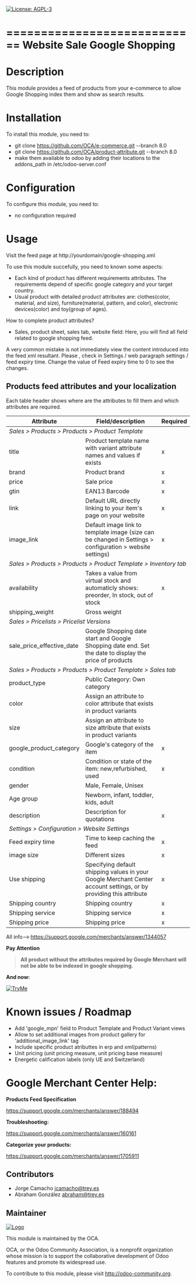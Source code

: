 [![License: AGPL-3](https://img.shields.io/badge/licence-AGPL--3-blue.svg)](http://www.gnu.org/licenses/agpl-3.0-standalone.html)

============================
Website Sale Google Shopping
============================

Description
===========

This module provides a feed of products from your e-commerce to allow Google Shopping index them and show as search results.

Installation
============

To install this module, you need to:

 * git clone https://github.com/OCA/e-commerce.git --branch 8.0
 * git clone https://github.com/OCA/product-attribute.git --branch 8.0
 * make them available to odoo by adding their locations to the addons_path in
   /etc/odoo-server.conf

Configuration
=============

To configure this module, you need to:

 * no configuration required

Usage
=====

Visit the feed page at http://yourdomain/google-shopping.xml

To use this module succefully, you need to known some aspects:

- Each kind of product has different requirements attributes. The requirements depend of specific google category and your target country.
- Usual product with detailed product attributes are: clothes(color, material, and size), furniture(material, pattern, and color), electronic devices(color) and toy(group of ages).

How to complete product attributes?

- Sales, product sheet, sales tab, website field: Here, you will find all field related to google shopping feed.

A very common mistake is not immediately view the content introduced into the feed xml resultant. Please , check in Settings / web paragraph settings / feed expiry time.
Change the value of Feed expiry time to 0 to see the changes.

Products feed attributes and your localization
-----------------------------------------
Each table header shows where are the attributes to fill them and which attributes are required.

<table>
    <thead>
        <tr>
            <th>Attribute</th>
            <th>Field/description</th>
            <th>Required</th>
        </tr>
    </thead>
    <tbody>
        <tr>
            <td colspan="3"><em>Sales > Products > Products > Product Template</em></td>
        </tr>
        <tr>
            <td>title</td>
            <td>Product template name with variant attribute names and values if exists</td>
            <td class="text-center">x</td>
        </tr>
        <tr>
            <td>brand</td>
            <td>Product brand</td>
            <td class="text-center">x</td>
        </tr>
        <tr>
            <td>price</td>
            <td>Sale price</td>
            <td class="text-center">x</td>
        </tr>
        <tr>
            <td>gtin</td>
            <td>EAN13 Barcode</td>
            <td class="text-center">x</td>
        </tr>
        <tr>
            <td>link</td>
            <td>Default URL directly linking to your item's page on your website</td>
            <td class="text-center">x</td>
        </tr>
        <tr>
            <td>image_link</td>
            <td>Default image link to template image (size can be changed in Settings > configuration > website settings)</td>
            <td class="text-center">x</td>
        </tr>
        <tr>
            <td colspan="3"><em>Sales > Products > Products > Product Template > Inventory tab</em></td>
        </tr>
        <tr>
            <td>availability</td>
            <td>Takes a value from virtual stock and automaticly shows: preorder, In stock, out of stock </td>
            <td class="text-center">x</td>
        </tr>
        <tr>
            <td>shipping_weight</td>
            <td>Gross weight</td>
            <td class="text-center"></td>
        </tr>
        <tr>
            <td colspan="3"><em>Sales > Pricelists > Pricelist Versions</em></td>
        </tr>
        <tr>
            <td>sale_price_effective_date</td>
            <td>Google Shopping date start and Google Shopping date end. Set the date to display the price of products</td>
            <td class="text-center"></td>
        </tr>
        <tr>
            <td colspan="3"><em>Sales > Products > Products > Product Template > Sales tab</em></td>
        </tr>
        <tr>
            <td>product_type</td>
            <td>Public Category: Own category</td>
            <td class="text-center"></td>
        </tr>
        <tr>
            <td>color</td>
            <td>Assign an attribute to color attribute that exists in product variants</td>
            <td class="text-center"></td>
        </tr>
        <tr>
            <td>size</td>
            <td>Assign an attribute to size attribute that exists in product variants</td>
            <td class="text-center"></td>
        </tr>
        <tr>
            <td>google_product_category</td>
            <td>Google's category of the item</td>
            <td class="text-center">x</td>
        </tr>
        <tr>
            <td>condition</td>
            <td>Condition or state of the item: new,refurbished, used</td>
            <td class="text-center">x</td>
        </tr>
        <tr>
            <td>gender</td>
            <td>Male, Female, Unisex</td>
            <td class="text-center"></td>
        </tr>
        <tr>
            <td>Age group</td>
            <td>Newborn, infant, toddler, kids, adult</td>
            <td class="text-center"></td>
        </tr>
        <tr>
            <td>description</td>
            <td>Description for quotations</td>
            <td class="text-center">x</td>
        </tr>
        <tr>
            <td colspan="3"><em>Settings > Configuration > Website Settings</em></td>
        </tr>
        <tr>
            <td>Feed expiry time</td>
            <td>Time to keep caching the feed</td>
            <td class="text-center">x</td>
        </tr>
        <tr>
            <td>image size</td>
            <td>Different sizes</td>
            <td class="text-center">x</td>
        </tr>
        <tr>
            <td>Use shipping</td>
            <td>Specifying default shipping values in your Google Merchant Center account settings, or by providing this attribute</td>
            <td class="text-center">x</td>
        </tr>
        <tr>
            <td>Shipping country</td>
            <td>Shipping country</td>
            <td class="text-center">x</td>
        </tr>
        <tr>
            <td>Shipping service</td>
            <td>Shipping service</td>
            <td class="text-center">x</td>
        </tr>
        <tr>
            <td>Shipping price</td>
            <td>Shipping price</td>
            <td class="text-center">x</td>
        </tr>
    </tbody>
</table>


All info-->:https://support.google.com/merchants/answer/1344057

**Pay Attention**

> **All product without the attributes required by Google Merchant will not be able to be indexed in google shopping.**

**And now:**

[![TryMe](https://odoo-community.org/website/image/ir.attachment/5784_f2813bd/datas)]()

Known issues / Roadmap
======================
* Add 'google_mpn' field to Product Template and Product Variant views
* Allow to set additional images from product gallery for 'additional_image_link' tag
* Include specific product atributtes in erp and xml(patterns)
* Unit pricing (unit pricing measure, unit pricing base measure)
* Energetic calification labels (only UE and Switzerland)

Google Merchant Center Help:
=============================
**Products Feed Specification**

https://support.google.com/merchants/answer/188494

**Troubleshooting:**

https://support.google.com/merchants/answer/160161

**Categorize your products:**

https://support.google.com/merchants/answer/1705911

Contributors
------------

* Jorge Camacho <jcamacho@trey.es>
* Abraham González <abraham@trey.es>

Maintainer
----------

[![Logo](https://odoo-community.org/logo.png)](https://odoo-community.org)

This module is maintained by the OCA.

OCA, or the Odoo Community Association, is a nonprofit organization whose
mission is to support the collaborative development of Odoo features and
promote its widespread use.

To contribute to this module, please visit http://odoo-community.org.
